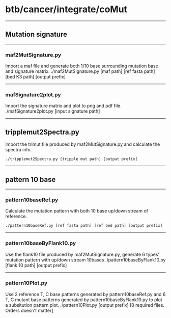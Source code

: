 # btb/cancer/integrate/coMut

---

## Mutation signature

---

### maf2MutSignature.py
Import a maf file and generate both 1/10 base surrounding mutation base and signature matrix.
    ./maf2MutSignature.py [maf path] [ref fasta path] [bed K3 path] [output prefix]

---

### mafSignature2plot.py
Import the signature matrix and plot to png and pdf file.
    ./mafSignature2plot.py [input signature path]

---

## tripplemut2Spectra.py

Import the trimut file produced by maf2MutSignature.py and calculate the spectra info.

    ./tripplemut2Spectra.py [tripple mut path] [output prefix]

---

## pattern 10 base

---

### pattern10baseRef.py

Calculate the mutation pattern with both 10 base up/down stream of reference.

    ./pattern10baseRef.py [ref fasta path] [ref bed path] [output prefix]

---

### pattern10baseByFlank10.py
Use the flank10 file produced by maf2MutSignature.py, generate 6 types' mutation pattern with up/down stream 10bases
    ./pattern10baseByFlank10.py [flank 10 path] [output prefix]

---

### pattern10Plot.py
Use 2 reference T, C base patterns generated by pattern10baseRef.py and 6 T, C mutant base patterns generated by pattern10baseByFlank10.py to plot a subsitution pattern plot.
	./pattern10Plot.py [output prefix] [8 required files. Orders doesn't matter]


